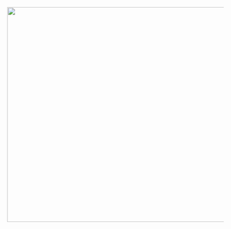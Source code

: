 <div align="center">
  <img src="https://e1.pxfuel.com/desktop-wallpaper/185/56/desktop-wallpaper-electronic-music-70-aesthetic-horizontal.jpg" width = "700" height="500">
</div>
